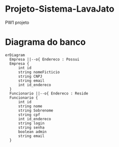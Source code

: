 # Projeto-Sistema-LavaJato
PW1 projeto

# Diagrama do banco
```mermaid
erDiagram
  Empresa ||--o{ Endereco : Possui
  Empresa {
      int id
      string nomeFicticio
      string CNPJ
      string email
      int id_endereco
  }
  Funcionario ||--o{ Endereco : Reside
  Funcionario {
      int id
      string nome
      string Sobrenome
      string cpf
      int id_endereco
      string login
      string senha
      boolean admin
      string email
  }
```
